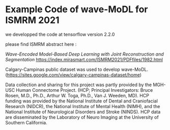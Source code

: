 # Example Code of wave-MoDL for ISMRM 2021

we developped the code at tensorflow version 2.2.0

please find ISMRM abstract here :

_Wave-Encoded Model-Based Deep Learning with Joint Reconstruction and Segmentation_
https://index.mirasmart.com/ISMRM2021/PDFfiles/1982.html



Calgary-Campinas public dataset was used to develop wave-MoDL.
(https://sites.google.com/view/calgary-campinas-dataset/home)


Data collection and sharing for this project was partly provided by the MGH-USC Human Connectome Project. (HCP; Principal Investigators: Bruce Rosen, M.D., Ph.D., Arthur W. Toga, Ph.D., Van J. Weeden, MD). HCP funding was provided by the National Institute of Dental and Craniofacial Research (NIDCR), the National Institute of Mental Health (NIMH), and the National Institute of Neurological Disorders and Stroke (NINDS). HCP data are disseminated by the Laboratory of Neuro Imaging at the University of Southern California.
